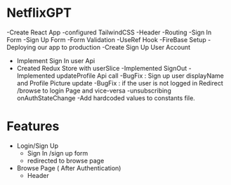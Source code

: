 # NetflixGPT 

-Create React App
-configured TailwindCSS
-Header
-Routing
-Sign In Form 
-Sign Up Form
-Form Validation
-UseRef Hook
-FireBase Setup
-Deploying our app to production
-Create Sign Up User Account 
- Implement Sign In user Api
- Created Redux Store with userSlice
-Implemented SignOut
-Implemented updateProfile Api call
-BugFix : Sign up user displayName and Profile Picture update
-BugFix : if the user is not logged in Redirect /browse to login Page and vice-versa
-unsubscribing onAuthStateChange
-Add hardcoded values to constants file.


# Features

- Login/Sign Up
    - Sign In /sign up form
    - redirected to browse page
- Browse Page ( After Authentication)
    - Header